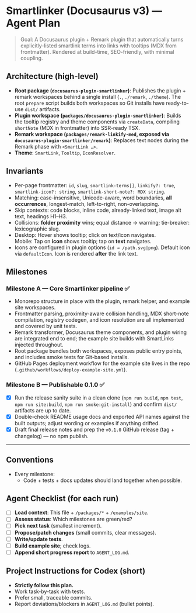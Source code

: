 # Smartlinker (Docusaurus v3) — Agent Plan

> Goal: A Docusaurus plugin + Remark plugin that automatically turns explicitly-listed smartlink terms into links with tooltips (MDX from frontmatter). Rendered at build-time, SEO-friendly, with minimal coupling.

## Architecture (high-level)
- **Root package (`docusaurus-plugin-smartlinker`)**: Publishes the plugin + remark workspaces behind a single install (`.`, `./remark`, `./theme`). The root `prepare` script builds both workspaces so Git installs have ready-to-use `dist/` artifacts.
- **Plugin workspace (`packages/docusaurus-plugin-smartlinker`)**: Builds the tooltip registry and theme components via `createData`, compiling `shortNote` (MDX in frontmatter) into SSR-ready TSX.
- **Remark workspace (`packages/remark-linkify-med`, exposed via `docusaurus-plugin-smartlinker/remark`)**: Replaces text nodes during the Remark phase with `<SmartLink …>`.
- **Theme**: `SmartLink`, `Tooltip`, `IconResolver`.

## Invariants
- Per-page frontmatter:
  `id`, `slug`, `smartlink-terms[]`, `linkify?: true`, `smartlink-icon?: string`, `smartlink-short-note?: MDX string`.
- Matching: case-insensitive, Unicode-aware, word boundaries, **all occurrences**, longest-match, left-to-right, non-overlapping.
- Skip contexts: code blocks, inline code, already-linked text, image alt text, headings H1–H3.
- Collisions: **folder proximity** wins; equal distance → warning; tie-breaker: lexicographic slug.
- Desktop: Hover shows tooltip; click on text/icon navigates.  
  Mobile: Tap on **icon** shows tooltip; tap on **text** navigates.
- Icons are configured in plugin options (`id → /path.svg|png`). Default icon via `defaultIcon`. Icon is rendered **after** the link text.


## Milestones

### Milestone A — Core Smartlinker pipeline ✅
- Monorepo structure in place with the plugin, remark helper, and example site workspaces.
- Frontmatter parsing, proximity-aware collision handling, MDX short-note compilation, registry codegen, and icon resolution are all implemented and covered by unit tests.
- Remark transformer, Docusaurus theme components, and plugin wiring are integrated end to end; the example site builds with SmartLinks injected throughout.
- Root package bundles both workspaces, exposes public entry points, and includes smoke tests for Git-based installs.
- GitHub Pages deployment workflow for the example site lives in the repo (`.github/workflows/deploy-example-site.yml`).

### Milestone B — Publishable 0.1.0 ✅
- [x] Run the release sanity suite in a clean clone (`npm run build`, `npm test`, `npm run site:build`, `npm run smoke:git-install`) and confirm `dist/` artifacts are up to date.
- [x] Double-check README usage docs and exported API names against the built outputs; adjust wording or examples if anything drifted.
- [x] Draft final release notes and prep the `v0.1.0` GitHub release (tag + changelog) — no npm publish.

---

## Conventions
- Every milestone:
  - Code + tests + docs updates should land together when possible.


## Agent Checklist (for each run)
- [ ] **Load context**: This file + `/packages/*` + `/examples/site`.
- [ ] **Assess status**: Which milestones are green/red?
- [ ] **Pick next task** (smallest increment).
- [ ] **Propose/patch changes** (small commits, clear messages).
- [ ] **Write/update tests**.
- [ ] **Build example site**; check logs.
- [ ] **Append short progress report** to `AGENT_LOG.md`.

## Project Instructions for Codex (short)
- **Strictly follow this plan.**
- Work task-by-task with tests.
- Prefer small, traceable commits.
- Report deviations/blockers in `AGENT_LOG.md` (bullet points).
